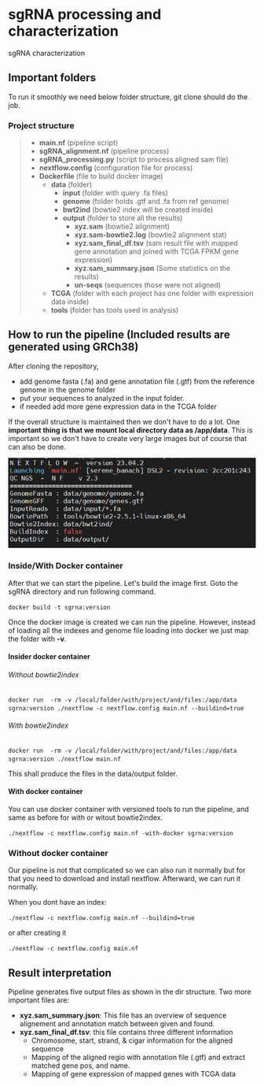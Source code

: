 # sgRNA processing and characterization
sgRNA characterization

## Important folders
To run it smoothly we need below folder structure, git clone should do the job.
### Project structure
> - **main.nf** (pipeline script)
> - **sgRNA_alignment.nf** (pipeline process)
> - **sgRNA_processing.py** (script to process aligned sam file)
> - **nextflow.config** (configuration file for process)
> - **Dockerfile** (file to build docker image)
>   - **data** (folder)
>     - **input** (folder with query .fa files)
>     - **genome** (folder holds .gtf and .fa from ref genome)
>     - **bwt2ind** (bowtie2 index will be created inside)
>     - **output** (folder to store all the results)
>       - **xyz.sam** (bowtie2 alignment)
>       - **xyz.sam-bowtie2.log** (bowtie2 alignment stat)
>       - **xyz.sam_final_df.tsv** (sam result file with mapped gene annotation and joined with TCGA FPKM gene expression)
>       - **xyz.sam_summary.json** (Some statistics on the results)
>       - **un-seqs** (sequences those were not aligned)
>   - **TCGA** (folder with each project has one folder with expression data inside)
>   - **tools** (folder has tools used in analysis)

## How to run the pipeline (Included results are generated using GRCh38)
After cloning the repository, 
- add genome fasta (.fa) and gene annotation file (.gtf) from the reference genome in the genome 
folder 
- put your sequences to analyzed in the input folder. 
- if needed add more gene expression data in the TCGA folder

If the overall structure is maintained then we don't have to do a lot. One **important thing is that we mount local directory 
data as /app/data**. This is important so we don't have to create very large images but of course that can also be done. 

![1691357833316blob.jpg](1691357833316blob.jpg)

### Inside/With Docker container
 After that we can start the pipeline. Let's build the image first. Goto the sgRNA directory and run following command.
 
`docker build -t sgrna:version`

Once the docker image is created we can run the pipeline. However, instead of loading all the indexes and genome file 
loading into docker we just map the folder with **-v**.

#### Insider docker container

###### Without bowtie2index
`docker run 
-rm -v /local/folder/with/project/and/files:/app/data sgrna:version ./nextflow -c nextflow.config main.nf --buildind=true`

###### With bowtie2index

`docker run 
-rm -v /local/folder/with/project/and/files:/app/data sgrna:version ./nextflow main.nf`

This shall produce the files in the data/output folder.

#### With docker container

You can use docker container with versioned tools to run the pipeline, and same as before for with or witout bowtie2index. 

`./nextflow -c nextflow.config main.nf -with-docker sgrna:version`

### Without docker container

Our pipeline is not that complicated so we can also run it normally but for that you need to download and install nextflow.
Afterward, we can run it normally. 

When you dont have an index:

`./nextflow -c nextflow.config main.nf --buildind=true`

or after creating it

`./nextflow -c nextflow.config main.nf`

## Result interpretation
Pipeline generates five output files as shown in the dir structure. Two more important files are:
- **xyz.sam_summary.json**: This file has an overview of sequence alignement and annotation match between given and found.
- **xyz.sam_final_df.tsv**: this file contains three different information
  - Chromosome, start, strand, & cigar information for the aligned sequence
  - Mapping of the aligned regio with annotation file (.gtf) and extract matched gene pos, and name.
  - Mapping of gene expression of mapped genes with TCGA data 